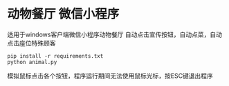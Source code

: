 # 动物餐厅 微信小程序
适用于windows客户端微信小程序动物餐厅
自动点击宣传按钮，自动点菜，自动点击座位特殊顾客
```
pip install -r requirements.txt
python animal.py
```
模拟鼠标点击各个按钮，程序运行期间无法使用鼠标光标，按ESC键退出程序
